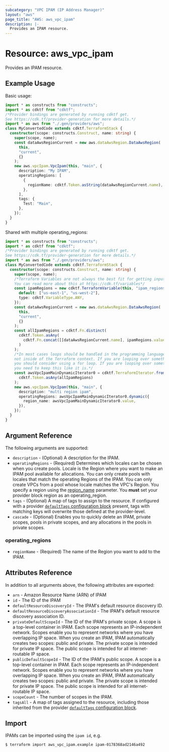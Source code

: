 ```yaml
---
subcategory: "VPC IPAM (IP Address Manager)"
layout: "aws"
page_title: "AWS: aws_vpc_ipam"
description: |-
  Provides an IPAM resource.
---
```


# Resource: aws_vpc_ipam

Provides an IPAM resource.

## Example Usage

Basic usage:

```typescript
import * as constructs from "constructs";
import * as cdktf from "cdktf";
/*Provider bindings are generated by running cdktf get.
See https://cdk.tf/provider-generation for more details.*/
import * as aws from "./.gen/providers/aws";
class MyConvertedCode extends cdktf.TerraformStack {
  constructor(scope: constructs.Construct, name: string) {
    super(scope, name);
    const dataAwsRegionCurrent = new aws.dataAwsRegion.DataAwsRegion(
      this,
      "current",
      {}
    );
    new aws.vpcIpam.VpcIpam(this, "main", {
      description: "My IPAM",
      operatingRegions: [
        {
          regionName: cdktf.Token.asString(dataAwsRegionCurrent.name),
        },
      ],
      tags: {
        Test: "Main",
      },
    });
  }
}

```

Shared with multiple operating_regions:

```typescript
import * as constructs from "constructs";
import * as cdktf from "cdktf";
/*Provider bindings are generated by running cdktf get.
See https://cdk.tf/provider-generation for more details.*/
import * as aws from "./.gen/providers/aws";
class MyConvertedCode extends cdktf.TerraformStack {
  constructor(scope: constructs.Construct, name: string) {
    super(scope, name);
    /*Terraform Variables are not always the best fit for getting inputs in the context of Terraform CDK.
    You can read more about this at https://cdk.tf/variables*/
    const ipamRegions = new cdktf.TerraformVariable(this, "ipam_regions", {
      default: ["us-east-1", "us-west-2"],
      type: cdktf.VariableType.ANY,
    });
    const dataAwsRegionCurrent = new aws.dataAwsRegion.DataAwsRegion(
      this,
      "current",
      {}
    );
    const allIpamRegions = cdktf.Fn.distinct(
      cdktf.Token.asAny(
        cdktf.Fn.concat([[dataAwsRegionCurrent.name], ipamRegions.value])
      )
    );
    /*In most cases loops should be handled in the programming language context and 
    not inside of the Terraform context. If you are looping over something external, e.g. a variable or a file input
    you should consider using a for loop. If you are looping over something only known to Terraform, e.g. a result of a data source
    you need to keep this like it is.*/
    const awsVpcIpamMainDynamicIterator0 = cdktf.TerraformIterator.fromList(
      cdktf.Token.asAny(allIpamRegions)
    );
    new aws.vpcIpam.VpcIpam(this, "main", {
      description: "multi region ipam",
      operatingRegions: awsVpcIpamMainDynamicIterator0.dynamic({
        region_name: awsVpcIpamMainDynamicIterator0.value,
      }),
    });
  }
}

```

## Argument Reference

The following arguments are supported:

* `description` - (Optional) A description for the IPAM.
* `operatingRegions` - (Required) Determines which locales can be chosen when you create pools. Locale is the Region where you want to make an IPAM pool available for allocations. You can only create pools with locales that match the operating Regions of the IPAM. You can only create VPCs from a pool whose locale matches the VPC's Region. You specify a region using the [region_name](#operating_regions) parameter. You **must** set your provider block region as an operating_region.
* `tags` - (Optional) A map of tags to assign to the resource. If configured with a provider [`defaultTags` configuration block](https://registry.terraform.io/providers/hashicorp/aws/latest/docs#default_tags-configuration-block) present, tags with matching keys will overwrite those defined at the provider-level.
* `cascade` - (Optional) Enables you to quickly delete an IPAM, private scopes, pools in private scopes, and any allocations in the pools in private scopes.

### operating_regions

* `regionName` - (Required) The name of the Region you want to add to the IPAM.

## Attributes Reference

In addition to all arguments above, the following attributes are exported:

* `arn` - Amazon Resource Name (ARN) of IPAM
* `id` - The ID of the IPAM
* `defaultResourceDiscoveryId` - The IPAM's default resource discovery ID.
* `defaultResourceDiscoveryAssociationId` - The IPAM's default resource discovery association ID.
* `privateDefaultScopeId` - The ID of the IPAM's private scope. A scope is a top-level container in IPAM. Each scope represents an IP-independent network. Scopes enable you to represent networks where you have overlapping IP space. When you create an IPAM, IPAM automatically creates two scopes: public and private. The private scope is intended for private IP space. The public scope is intended for all internet-routable IP space.
* `publicDefaultScopeId` - The ID of the IPAM's public scope. A scope is a top-level container in IPAM. Each scope represents an IP-independent network. Scopes enable you to represent networks where you have overlapping IP space. When you create an IPAM, IPAM automatically creates two scopes: public and private. The private scope is intended for private
IP space. The public scope is intended for all internet-routable IP space.
* `scopeCount` - The number of scopes in the IPAM.
* `tagsAll` - A map of tags assigned to the resource, including those inherited from the provider [`defaultTags` configuration block](https://registry.terraform.io/providers/hashicorp/aws/latest/docs#default_tags-configuration-block).

## Import

IPAMs can be imported using the `ipam id`, e.g.

```
$ terraform import aws_vpc_ipam.example ipam-0178368ad2146a492
```

<!-- cache-key: cdktf-0.17.0-pre.15 input-2f03c2e0b19ebb72fc22f90f1fe0dd66c3c4354dc9f7064fbe097b1d5fce7739 -->